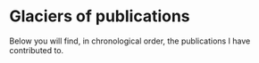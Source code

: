 # Glaciers of publications
Below you will find, in chronological order, the publications I have contributed to. 
